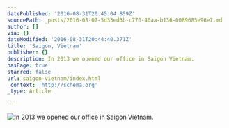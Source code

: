 ```yaml
---
datePublished: '2016-08-31T20:45:04.859Z'
sourcePath: _posts/2016-08-07-5d33ed3b-c770-40aa-b136-0089685e96e7.md
author: []
via: {}
dateModified: '2016-08-31T20:44:40.371Z'
title: 'Saigon, Vietnam'
publisher: {}
description: In 2013 we opened our office in Saigon Vietnam.
hasPage: true
starred: false
url: saigon-vietnam/index.html
_context: 'http://schema.org'
_type: Article

---
```

![In 2013 we opened our office in Saigon Vietnam.](https://the-grid-user-content.s3-us-west-2.amazonaws.com/8de9185a-f386-4152-b73c-298777e81f95.jpg)